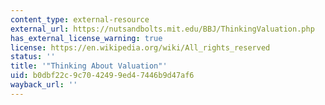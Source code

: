 ```yaml
---
content_type: external-resource
external_url: https://nutsandbolts.mit.edu/BBJ/ThinkingValuation.php
has_external_license_warning: true
license: https://en.wikipedia.org/wiki/All_rights_reserved
status: ''
title: '"Thinking About Valuation"'
uid: b0dbf22c-9c70-4249-9ed4-7446b9d47af6
wayback_url: ''
---
```

